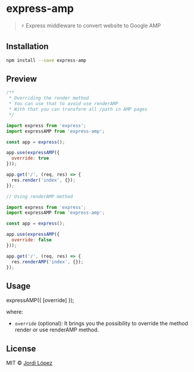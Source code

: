 # express-amp
> :zap: Express middleware to convert website to Google AMP

## Installation

```sh
npm install --save express-amp
```

## Preview
```js
/**
 * Overriding the render method
 * You can use that to avoid use renderAMP
 * With that you can transform all /path in AMP pages
 */

import express from 'express';
import expressAMP from 'express-amp';

const app = express();

app.use(expressAMP({
  override: true
}));

app.get('/', (req, res) => {
  res.render('index', {});
});

```

```js
// Using renderAMP method

import express from 'express';
import expressAMP from 'express-amp';

const app = express();

app.use(expressAMP({
  override: false
}));

app.get('/', (req, res) => {
  res.renderAMP('index', {});
});

```

## Usage

expressAMP({ [override] });
<!-- {.font-large} -->
where:

- `override` (optional): It brings you the possibility to override the method render or use renderAMP method.

## License

MIT © [Jordi López](http://jlopezxs.github.io)
